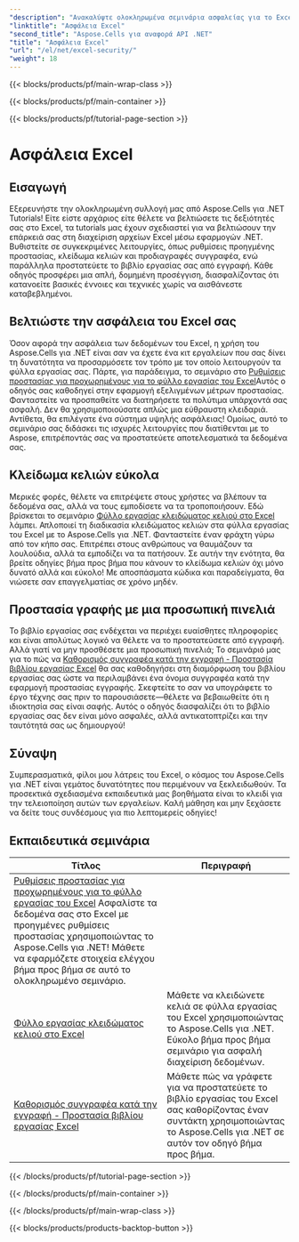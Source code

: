 ```yaml
---
"description": "Ανακαλύψτε ολοκληρωμένα σεμινάρια ασφαλείας για το Excel με το Aspose.Cells για .NET. Προστατέψτε τα αρχεία Excel σας και ελέγξτε την πρόσβαση σε ευαίσθητα δεδομένα."
"linktitle": "Ασφάλεια Excel"
"second_title": "Aspose.Cells για αναφορά API .NET"
"title": "Ασφάλεια Excel"
"url": "/el/net/excel-security/"
"weight": 18
---
```


{{< blocks/products/pf/main-wrap-class >}}

{{< blocks/products/pf/main-container >}}

{{< blocks/products/pf/tutorial-page-section >}}

# Ασφάλεια Excel

## Εισαγωγή

Εξερευνήστε την ολοκληρωμένη συλλογή μας από Aspose.Cells για .NET Tutorials! Είτε είστε αρχάριος είτε θέλετε να βελτιώσετε τις δεξιότητές σας στο Excel, τα tutorials μας έχουν σχεδιαστεί για να βελτιώσουν την επάρκειά σας στη διαχείριση αρχείων Excel μέσω εφαρμογών .NET. Βυθιστείτε σε συγκεκριμένες λειτουργίες, όπως ρυθμίσεις προηγμένης προστασίας, κλείδωμα κελιών και προδιαγραφές συγγραφέα, ενώ παράλληλα προστατεύετε το βιβλίο εργασίας σας από εγγραφή. Κάθε οδηγός προσφέρει μια απλή, δομημένη προσέγγιση, διασφαλίζοντας ότι κατανοείτε βασικές έννοιες και τεχνικές χωρίς να αισθάνεστε καταβεβλημένοι. 

## Βελτιώστε την ασφάλεια του Excel σας 

Όσον αφορά την ασφάλεια των δεδομένων του Excel, η χρήση του Aspose.Cells για .NET είναι σαν να έχετε ένα κιτ εργαλείων που σας δίνει τη δυνατότητα να προσαρμόσετε τον τρόπο με τον οποίο λειτουργούν τα φύλλα εργασίας σας. Πάρτε, για παράδειγμα, το σεμινάριο στο [Ρυθμίσεις προστασίας για προχωρημένους για το φύλλο εργασίας του Excel](./advanced-protection-settings-for-excel-worksheet/)Αυτός ο οδηγός σας καθοδηγεί στην εφαρμογή εξελιγμένων μέτρων προστασίας. Φανταστείτε να προσπαθείτε να διατηρήσετε τα πολύτιμα υπάρχοντά σας ασφαλή. Δεν θα χρησιμοποιούσατε απλώς μια εύθραυστη κλειδαριά. Αντίθετα, θα επιλέγατε ένα σύστημα υψηλής ασφάλειας! Ομοίως, αυτό το σεμινάριο σας διδάσκει τις ισχυρές λειτουργίες που διατίθενται με το Aspose, επιτρέποντάς σας να προστατεύετε αποτελεσματικά τα δεδομένα σας.

## Κλείδωμα κελιών εύκολα  

Μερικές φορές, θέλετε να επιτρέψετε στους χρήστες να βλέπουν τα δεδομένα σας, αλλά να τους εμποδίσετε να τα τροποποιήσουν. Εδώ βρίσκεται το σεμινάριο [Φύλλο εργασίας κλειδώματος κελιού στο Excel](./lock-cell-in-excel-worksheet/) λάμπει. Απλοποιεί τη διαδικασία κλειδώματος κελιών στα φύλλα εργασίας του Excel με το Aspose.Cells για .NET. Φανταστείτε έναν φράχτη γύρω από τον κήπο σας. Επιτρέπει στους ανθρώπους να θαυμάζουν τα λουλούδια, αλλά τα εμποδίζει να τα πατήσουν. Σε αυτήν την ενότητα, θα βρείτε οδηγίες βήμα προς βήμα που κάνουν το κλείδωμα κελιών όχι μόνο δυνατό αλλά και εύκολο! Με αποσπάσματα κώδικα και παραδείγματα, θα νιώσετε σαν επαγγελματίας σε χρόνο μηδέν.

## Προστασία γραφής με μια προσωπική πινελιά  

Το βιβλίο εργασίας σας ενδέχεται να περιέχει ευαίσθητες πληροφορίες και είναι απολύτως λογικό να θέλετε να το προστατεύσετε από εγγραφή. Αλλά γιατί να μην προσθέσετε μια προσωπική πινελιά; Το σεμινάριό μας για το πώς να [Καθορισμός συγγραφέα κατά την εγγραφή - Προστασία βιβλίου εργασίας Excel](./specify-author-while-write-protecting-excel-workbook/) θα σας καθοδηγήσει στη διαμόρφωση του βιβλίου εργασίας σας ώστε να περιλαμβάνει ένα όνομα συγγραφέα κατά την εφαρμογή προστασίας εγγραφής. Σκεφτείτε το σαν να υπογράφετε το έργο τέχνης σας πριν το παρουσιάσετε—θέλετε να βεβαιωθείτε ότι η ιδιοκτησία σας είναι σαφής. Αυτός ο οδηγός διασφαλίζει ότι το βιβλίο εργασίας σας δεν είναι μόνο ασφαλές, αλλά αντικατοπτρίζει και την ταυτότητά σας ως δημιουργού!

## Σύναψη 

Συμπερασματικά, φίλοι μου λάτρεις του Excel, ο κόσμος του Aspose.Cells για .NET είναι γεμάτος δυνατότητες που περιμένουν να ξεκλειδωθούν. Τα προσεκτικά σχεδιασμένα εκπαιδευτικά μας βοηθήματα είναι το κλειδί για την τελειοποίηση αυτών των εργαλείων. Καλή μάθηση και μην ξεχάσετε να δείτε τους συνδέσμους για πιο λεπτομερείς οδηγίες!


## Εκπαιδευτικά σεμινάρια 
| Τίτλος | Περιγραφή |
| --- | --- |
| [Ρυθμίσεις προστασίας για προχωρημένους για το φύλλο εργασίας του Excel](./advanced-protection-settings-for-excel-worksheet/) Ασφαλίστε τα δεδομένα σας στο Excel με προηγμένες ρυθμίσεις προστασίας χρησιμοποιώντας το Aspose.Cells για .NET! Μάθετε να εφαρμόζετε στοιχεία ελέγχου βήμα προς βήμα σε αυτό το ολοκληρωμένο σεμινάριο. |  
| [Φύλλο εργασίας κλειδώματος κελιού στο Excel](./lock-cell-in-excel-worksheet/) | Μάθετε να κλειδώνετε κελιά σε φύλλα εργασίας του Excel χρησιμοποιώντας το Aspose.Cells για .NET. Εύκολο βήμα προς βήμα σεμινάριο για ασφαλή διαχείριση δεδομένων. |  
| [Καθορισμός συγγραφέα κατά την εγγραφή - Προστασία βιβλίου εργασίας Excel](./specify-author-while-write-protecting-excel-workbook/) | Μάθετε πώς να γράφετε για να προστατεύετε το βιβλίο εργασίας του Excel σας καθορίζοντας έναν συντάκτη χρησιμοποιώντας το Aspose.Cells για .NET σε αυτόν τον οδηγό βήμα προς βήμα. |  

{{< /blocks/products/pf/tutorial-page-section >}}

{{< /blocks/products/pf/main-container >}}

{{< /blocks/products/pf/main-wrap-class >}}

{{< blocks/products/products-backtop-button >}}